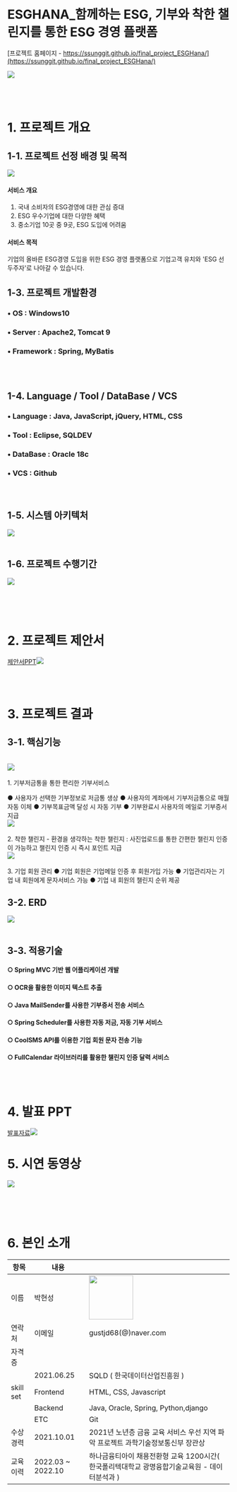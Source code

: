 # ESGHANA_함께하는 ESG, 기부와 착한 챌린지를 통한 ESG 경영 플랫폼

[프로젝트 홈페이지 - https://ssunggit.github.io/final_project_ESGHana/](https://ssunggit.github.io/final_project_ESGHana/)

<img src="title.png"/><br><br><br><br>

# 1. 프로젝트 개요

## 1-1. 프로젝트 선정 배경 및 목적
<img src="배경.jpg"/><br>
#### 서비스 개요
1. 국내 소비자의 ESG경영에 대한 관심 증대
2. ESG 우수기업에 대한 다양한 혜택
3. 중소기업 10곳 중 9곳, ESG 도입에 어려움 

#### 서비스 목적
기업의 올바른 ESG경영 도입을 위한 ESG 경영 플랫폼으로 기업고객 유치와 'ESG 선두주자'로 나아갈 수 있습니다.

## 1-3. 프로젝트 개발환경
### • OS : Windows10<br>
### • Server : Apache2, Tomcat 9<br>
### • Framework : Spring, MyBatis
<br><br>

## 1-4. Language / Tool / DataBase / VCS
### • Language : Java, JavaScript, jQuery, HTML, CSS <br>
### • Tool : Eclipse, SQLDEV<br>
### • DataBase : Oracle 18c<br>
### • VCS : Github<br><br><br>


## 1-5. 시스템 아키텍처
<img src="시스템아키텍처.png"/><br><br>


## 1-6. 프로젝트 수행기간
<img src="간트.png"/><br><br>


<br><br>

# 2. 프로젝트 제안서
[제안서PPT<img src="제안서.jpg"/>](/2260341019_정의정_제안서.pdf)<br>

<br> <br> 


# 3. 프로젝트 결과

## 3-1. 핵심기능
<br>
<img src="기능1.png"/><br><br>
1. 기부저금통을 통한 편리한 기부서비스

● 사용자가 선택한 기부정보로 저금통 생상
● 사용자의 계좌에서 기부저금통으로 매월 자동 이체
● 기부목표금액 달성 시 자동 기부
● 기부완료시 사용자의 메일로 기부증서 지급
<br>
<img src="기능2.png"/><br><br>
2. 착한 챌린지 - 환경을 생각하는 착한 챌린지
: 사진업로드를 통한 간편한 챌린지 인증이 가능하고 챌린지 인증 시 즉시 포인트 지급
<br>
<img src="기능3.png"/><br><br>
3. 기업 회원 관리
● 기업 회원은 기업메일 인증 후 회원가입 가능
● 기업관리자는 기업 내 회원에게 문자서비스 가능
● 기업 내 회원의 챌린지 순위 제공




## 3-2. ERD
<img src="erd.png"/><br><br>


## 3-3. 적용기술
#### ○ Spring MVC 기반 웹 어플리케이션 개발
#### ○ OCR을 활용한 이미지 텍스트 추출
#### ○ Java MailSender를 사용한 기부증서 전송 서비스
#### ○ Spring Scheduler를 사용한 자동 저금, 자동 기부 서비스
#### ○ CoolSMS API를 이용한 기업 회원 문자 전송 기능
#### ○ FullCalendar 라이브러리를 활용한 챌린지 인증 달력 서비스
<br><br>

  
# 4. 발표 PPT
[발표자료<img src="title.png"/>](/2260341019_정의정_PPT.pdf)<br>

# 5. 시연 동영상 
[<img src="영상메인.jpg"/>](https://youtu.be/r1HVrnodi14)


<br><br><br>
 
# 6. 본인 소개

|항목|내용||
|-----|---------------------------|----|
|이름 |박현성| <img src="itisme.jpg" width="100" />|
|연락처 | 이메일 | gustjd68(@)naver.com|
|자격증| 
| | 2021.06.25 | SQLD ( 한국데이터산업진흥원 ) |
|skill set| Frontend | HTML, CSS, Javascript |
| | Backend | Java, Oracle, Spring, Python,django |
| | ETC | Git
|수상경력| 2021.10.01 | 2021년 노년층 금융 교육 서비스 우선 지역 파악 프로젝트 과학기술정보통신부 장관상 |
|교육이력| 2022.03 ~ 2022.10 | 하나금융티아이 채용전환형 교육 1200시간( 한국폴리텍대학교 광명융합기술교육원 - 데이터분석과 ) |

